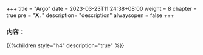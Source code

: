 +++
title = "Argo"
date = 2023-03-23T11:24:38+08:00
weight = 8
chapter = true
pre = "<b>X. </b>"
description= "description"
alwaysopen = false
+++

### 内容：

{{%children style="h4" description="true" %}}
